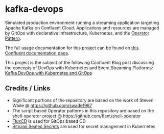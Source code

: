 # kafka-devops

Simulated production environment running a streaming application targeting Apache Kafka on Confluent Cloud. Applications and resources are managed by GitOps with declarative infrastructure, Kubernetes, and the [Operator Pattern](https://kubernetes.io/docs/concepts/extend-kubernetes/operator/).

The full usage documentation for this project can be found on [this Confluent documentation page](https://docs.confluent.io/current/tutorials/kafka-devops/index.html).

This project is the subject of the following Confluent Blog post discussing the concepts of DevOps with Kubernetes and Event Streaming Platforms: [Kafka DevOps with Kubernetes and GitOps](https://www.confluent.io/blog/kafka-devops-with-confluent-kubernetes-and-gitops/)

## Credits / Links
* Significant portions of the repository are based on the work of Steven Wade @ https://github.com/swade1987
* The script based Operator patterns in this repository are based on the shell-operator project @ https://github.com/flant/shell-operator
* [FluxCD](https://github.com/fluxcd/flux) is used for GitOps based CD
* [Bitnami Sealed Secrets](https://github.com/bitnami-labs/sealed-secrets) are used for secret management in Kubernetes
